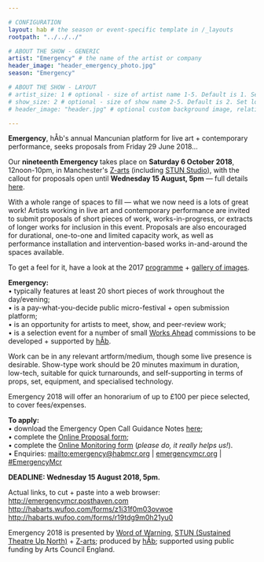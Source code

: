 ```yaml
---

# CONFIGURATION
layout: hab # the season or event-specific template in /_layouts
rootpath: "../../../"

# ABOUT THE SHOW - GENERIC
artist: "Emergency" # the name of the artist or company
header_image: "header_emergency_photo.jpg"   
season: "Emergency"

# ABOUT THE SHOW - LAYOUT
# artist_size: 1 # optional - size of artist name 1-5. Default is 1. Set longer names to lower values
# show_size: 2 # optional - size of show name 2-5. Default is 2. Set longer names to lower values
# header_image: "header.jpg" # optional custom background image, relative to current page

---
```

**Emergency**, hÅb's annual Mancunian platform for live art + contemporary performance, seeks proposals from Friday 29 June 2018…            
           
Our **nineteenth Emergency** takes place on **Saturday 6 October 2018**, 12noon-10pm, in Manchester's <a href="http://www.z-arts.org/about-us/getting-here" target="_blank">Z-arts</a> (including <a href="http://stunlive.com" target="_blank">STUN Studio</a>), with the callout for proposals open until **Wednesday 15 August, 5pm** — full details <a href="http://emergencymcr.posthaven.com" target="_blank">here</a>.             
         
With a whole range of spaces to fill — what we now need is a lots of great work! Artists working in live art and contemporary performance are invited to submit proposals of short pieces of work, works-in-progress, or extracts of longer works for inclusion in this event. Proposals are also encouraged for durational, one-to-one and limited capacity work, as well as performance installation and intervention-based works in-and-around the spaces available.       
               
To get a feel for it, have a look at the 2017 [programme](/archive/2017-emergency) + [gallery of images](/galleries/2017-emergency).           
         
**Emergency:**    
• typically features at least 20 short pieces of work throughout the day/evening;        
• is a pay-what-you-decide public micro-festival + open submission platform;        
• is an opportunity for artists to meet, show, and peer-review work;      
• is a selection event for a number of small [Works Ahead](/hab/worksahead) commissions to be developed + supported by [hÅb](/hab).      
          
Work can be in any relevant artform/medium, though some live presence is desirable. Show-type work should be 20 minutes maximum in duration, low-tech, suitable for quick turnarounds, and self-supporting in terms of props, set, equipment, and specialised technology.        
          
Emergency 2018 will offer an honorarium of up to £100 per piece selected, to cover fees/expenses.      
       
**To apply:**       
• download the Emergency Open Call Guidance Notes <a href="http://emergencymcr.posthaven.com" target="_blank">here</a>;         
• complete the <a href="http://habarts.wufoo.com/forms/z1i31f0m03ovwoe" target="_blank">Online Proposal form</a>;            
• complete the <a href="http://habarts.wufoo.com/forms/r19tdg9m0h21yu0" target="_blank">Online Monitoring form</a> (*please do, it really helps us!*).         
• Enquiries: <mailto:emergency@habmcr.org> | <a href="http://emergencymcr.org" target="_blank">emergencymcr.org</a> | <a href="http://twitter.com/hashtag/EmergencyMcr" target="_blank">#EmergencyMcr</a>            
          
**DEADLINE: Wednesday 15 August 2018, 5pm.**      
          
Actual links, to cut + paste into a web browser:         
http://emergencymcr.posthaven.com          
http://habarts.wufoo.com/forms/z1i31f0m03ovwoe            
http://habarts.wufoo.com/forms/r19tdg9m0h21yu0         
             
Emergency 2018 is presented by [Word of Warning](/), <a href="http://stunlive.com" target="_blank">STUN (Sustained Theatre Up North)</a> + <a href="http://www.z-arts.org" target="_blank">Z-arts</a>; produced by [hÅb](/hab); supported using public funding by Arts Council England.
